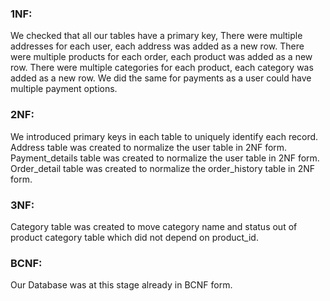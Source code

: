 ### 1NF:
We checked that all our tables have a primary key,
There were multiple addresses for each user, each address was added as a new row. 
There were multiple products for each order, each product was added as a new row.
There were multiple categories for each product, each category was added as a new row.
We did the same for payments as a user could have multiple payment options.

### 2NF: 
We introduced primary keys in each table to uniquely identify each record.
Address table was created to normalize the user table in 2NF form.
Payment_details table was created to normalize the user table in 2NF form.
Order_detail table was created to normalize the order_history table in 2NF form.

### 3NF: 
Category table was created to move category name and status out of product category table which did not depend on product_id.

### BCNF:
Our Database was at this stage already in BCNF form.
